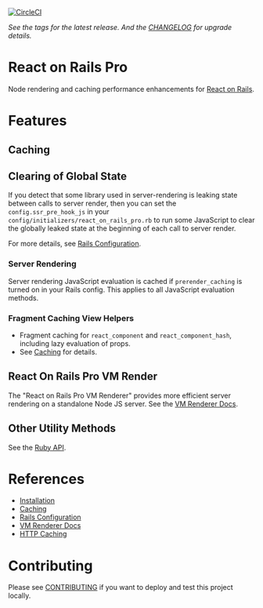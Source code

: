 [![CircleCI](https://circleci.com/gh/shakacode/react_on_rails_pro.svg?style=svg&circle-token=faed0841684a8e88fcf06945ef2b62ded3b124a8)](https://circleci.com/gh/shakacode/react_on_rails_pro)

_See the tags for the latest release. And the [CHANGELOG](./CHANGELOG.md) for upgrade details._

# React on Rails Pro

Node rendering and caching performance enhancements for [React on Rails](https://github.com/shakacode/react_on_rails).

# Features

## Caching

## Clearing of Global State
If you detect that some library used in server-rendering is leaking state between calls to server render, then you can set the `config.ssr_pre_hook_js` in your `config/initializers/react_on_rails_pro.rb` to run some JavaScript to clear the globally leaked state at the beginning of each call to server render.

For more details, see [Rails Configuration](./docs/configuration.md).

### Server Rendering
Server rendering JavaScript evaluation is cached if `prerender_caching` is turned on in your Rails config. This applies to all JavaScript evaluation methods.

### Fragment Caching View Helpers
* Fragment caching for `react_component` and `react_component_hash`, including lazy evaluation of props.
* See [Caching](./docs/caching.md) for details.

## React On Rails Pro VM Render
The "React on Rails Pro VM Renderer" provides more efficient server rendering on a standalone Node JS server.
See the [VM Renderer Docs](docs/vm-renderer/basics.md).

## Other Utility Methods
See the [Ruby API](docs/ruby-api.md).

# References

* [Installation](./docs/installation.md)
* [Caching](./docs/caching.md)
* [Rails Configuration](./docs/configuration.md)
* [VM Renderer Docs](./docs/vm-renderer/basics.md)
* [HTTP Caching](./docs/http-caching.md)

# Contributing
Please see [CONTRIBUTING](CONTRIBUTING.md) if you want to deploy and test this project locally.
